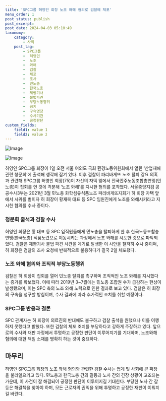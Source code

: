 ```yaml
---
title: 'SPC그룹 허영인 회장 노조 와해 혐의로 검찰에 체포'
menu_order: 1
post_status: publish
post_excerpt: 
post_date: 2024-04-03 05:10:49
taxonomy:
    category:
        - 사회
    post_tag:
        - SPC그룹
        -  허영인
        -  노조
        -  와해
        -  검찰
        -  체포
        -  조사
        -  민노총
        -  한국노총
        -  제빵기사
        -  불법파견
        -  부당노동행위
        -  금지
        -  구속영장
        -  수사기관
        -  공정판단
custom_fields:
    field1: value 1
    field2: value 2
---
```


![Image](https://imgnews.pstatic.net/image/020/2024/04/02/0003556813_001_20240402162301030.jpg?type=w647)

![Image](https://imgnews.pstatic.net/image/020/2024/04/02/0003556813_002_20240402162301054.jpg?type=w647)

허영인 SPC그룹 회장이 1일 오전 서울 여의도 국회 환경노동위원회에서 열린 ‘산업재해 관련 청문회’에 출석해 생각에 잠겨 있다. 이후 검찰이 파리바게뜨 노조 탈퇴 강요 의혹과 관련해 SPC그룹 허영인 회장(75)이 자신의 자택 앞에서 전국민주노동조합총연맹(민노총)이 집회를 연 것에 격분해 ‘노조 와해’를 지시한 혐의를 포착했다. 서울중앙지검 공공수사3부는 2021년 3월 민노총 화학섬유식품노조 파리바게뜨지회가 허 회장 자택 앞에서 시위를 벌이자 허 회장이 황재복 대표 등 SPC 임원진에게 노조를 와해시키라고 지시한 혐의를 수사 중이다.
### 청문회 출석과 검찰 수사
허영인 회장은 황 대표 등 SPC 임직원들에게 민노총을 탈퇴하게 한 후 한국노동조합총연맹(한국노총) 식품노련으로 이동시키는 과정에서 노조 와해를 시도한 것으로 파악되었다. 검찰은 제빵기사 불법 파견 사건을 계기로 발생한 이 사안을 철저히 수사 중이며, 허 회장은 검찰의 조사 요청에 반복적으로 불응하다가 결국 2일 체포됐다.
### 노조 와해 혐의와 조직적 부당노동행위
검찰은 허 회장이 집회를 열어 민노총 탈퇴를 촉구하며 조직적인 노조 와해를 지시했다는 증거를 확보했다. 이에 따라 2019년 3~7월에는 민노총 조합원 수가 급감하는 현상이 발생했으며, 이는 SPC 측의 노조 와해 노력으로 인한 결과로 보고 있다. 검찰은 허 회장의 구속을 청구할 방침이며, 수사 결과에 따라 추가적인 조치를 취할 예정이다.
### SPC그룹 반응과 결론
SPC 관계자는 허 회장이 의료진의 반대에도 불구하고 검찰 출석을 원했으나 이를 이행하지 못했다고 밝혔다. 또한 검찰의 체포 조치를 부당하다고 강하게 주장하고 있다. 앞으로의 수사와 재판 과정에서 투명하고 공정한 판단이 이루어지기를 기대하며, 노조와해 혐의에 대한 책임 소재를 명확히 하는 것이 중요하다.
## 마무리
허영인 SPC그룹 회장의 노조 와해 혐의와 관련한 검찰 수사는 업계 및 사회에 큰 파장을 불러일으키고 있다. 민노총과 한국노총 간의 갈등과 노사 간의 긴장 상황이 고조되는 가운데, 이 사건이 잘 해결되어 공정한 판단이 이루어지길 기대한다. 부당한 노사 간 갈등은 해결책을 찾아야 하며, 모든 근로자의 권익을 위해 투명하고 공정한 재판이 이뤄지길 바란다.
